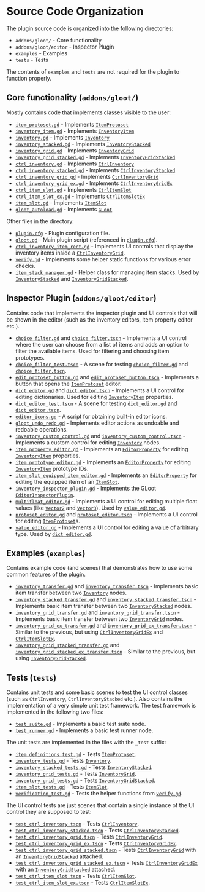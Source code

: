 # Source Code Organization

The plugin source code is organized into the following directories:

* `addons/gloot/` - Core functionality
* `addons/gloot/editor` - Inspector Plugin
* `examples` - Examples
* `tests` - Tests

The contents of `examples` and `tests` are not required for the plugin to function properly.

## Core functionality (`addons/gloot/`)

Mostly contains code that implements classes visible to the user:
* [`item_protoset.gd`](../addons/gloot/item_protoset.gd) - Implements [`ItemProtoset`](./item_protoset.md)
* [`inventory_item.gd`](../addons/gloot/inventory_item.gd) - Implements [`InventoryItem`](./inventory_item.md)
* [`inventory.gd`](../addons/gloot/inventory.gd) - Implements [`Inventory`](./inventory.md)
* [`inventory_stacked.gd`](../addons/gloot/inventory_stacked.gd) - Implements [`InventoryStacked`](./inventory_stacked.md)
* [`inventory_grid.gd`](../addons/gloot/inventory_grid.gd) - Implements [`InventoryGrid`](./inventory_grid.md)
* [`inventory_grid_stacked.gd`](../addons/gloot/inventory_grid_stacked.gd) - Implements [`InventoryGridStacked`](./inventory_grid_stacked.md)
* [`ctrl_inventory.gd`](../addons/gloot/ctrl_inventory.gd) - Implements [`CtrlInventory`](./ctrl_inventory.md)
* [`ctrl_inventory_stacked.gd`](../addons/gloot/ctrl_inventory_stacked.gd) - Implements [`CtrlInventoryStacked`](./ctrl_inventory_stacked.md)
* [`ctrl_inventory_grid.gd`](../addons/gloot/ctrl_inventory_grid.gd) - Implements [`CtrlInventoryGrid`](./ctrl_inventory_grid.md)
* [`ctrl_inventory_grid_ex.gd`](../addons/gloot/ctrl_inventory_grid_ex.gd) - Implements [`CtrlInventoryGridEx`](./ctrl_inventory_grid.md)
* [`ctrl_item_slot.gd`](../addons/gloot/ctrl_item_slot.gd) - Implements [`CtrlItemSlot`](./ctrl_item_slot.md)
* [`ctrl_item_slot_ex.gd`](../addons/gloot/ctrl_item_slot_ex.gd) - Implements [`CtrlItemSlotEx`](./ctrl_item_slot_ex.md)
* [`item_slot.gd`](../addons/gloot/item_slot.gd) - Implements [`ItemSlot`](./item_slot.md.md)
* [`gloot_autoload.gd`](../addons/gloot/gloot_autoload.gd) - Implements [`GLoot`](./gloot.md)

Other files in the directory:
* [`plugin.cfg`](../addons/gloot/plugin.cfg) - Plugin configuration file. 
* [`gloot.gd`](../addons/gloot/gloot.gd) - Main plugin script (referenced in [`plugin.cfg`](../addons/gloot/plugin.cfg)).
* [`ctrl_inventory_item_rect.gd`](../addons/gloot/ctrl_inventory_item_rect.gd) - Implements UI controls that display the inventory items inside a [`CtrlInventoryGrid`](./ctrl_inventory_grid.md).
* [`verify.gd`](../addons/gloot/verify.gd) - Implements some helper static functions for various error checks.
* [`item_stack_manager.gd`](../addons/gloot/item_stack_manager.gd) - Helper class for managing item stacks. Used by [`InventoryStacked`](./inventory_stacked.md) and [`InventoryGridStacked`](./inventory_grid_stacked.md).

## Inspector Plugin (`addons/gloot/editor`)

Contains code that implements the inspector plugin and UI controls that will be shown in the editor (such as the inventory editors, item property editor etc.).
* [`choice_filter.gd`](../addons/gloot/editor/choice_filter.gd) and [`choice_filter.tscn`](../addons/gloot/editor/choice_filter.tscn) - Implements a UI control where the user can choose from a list of items and adds an option to filter the available items. Used for filtering and choosing item prototypes.
* [`choice_filter_test.tscn`](../addons/gloot/editor/choice_filter_test.tscn) - A scene for testing [`choice_filter.gd`](../addons/gloot/editor/choice_filter.gd) and [`choice_filter.tscn`](../addons/gloot/editor/choice_filter.tscn).
* [`edit_protoset_button.gd`](../addons/gloot/editor/edit_protoset_button.gd) and [`edit_protoset_button.tscn`](../addons/gloot/editor/edit_protoset_button.tscn) - Implements a button that opens the [`ItemProtoset`](./item_protoset.md) editor.
* [`dict_editor.gd`](../addons/gloot/editor/dict_editor.gd) and [`dict_editor.tscn`](../addons/gloot/editor/dict_editor.tscn) - Implements a UI control for editing dictionaries. Used for editing [`InventoryItem`](./inventory_item.md) properties.
* [`dict_editor_test.tscn`](../addons/gloot/editor/dict_editor_test.tscn) - A scene for testing [`dict_editor.gd`](../addons/gloot/editor/dict_editor.gd) and [`dict_editor.tscn`](../addons/gloot/editor/dict_editor.tscn).
* [`editor_icons.gd`](../addons/gloot/editor/editor_icons.gd) - A script for obtaining built-in editor icons.
* [`gloot_undo_redo.gd`](../addons/gloot/editor/gloot_undo_redo.gd) - Implements editor actions as undoable and redoable operations.
* [`inventory_custom_control.gd`](../addons/gloot/editor/inventory_custom_control.gd) and [`inventory_custom_control.tscn`](../addons/gloot/editor/inventory_custom_control.tscn) - Implements a custom control for editing [`Inventory`](./inventory.md) nodes.
* [`item_property_editor.gd`](../addons/gloot/editor/item_property_editor.gd) - Implements an [`EditorProperty`](https://docs.godotengine.org/en/stable/classes/class_editorproperty.html) for editing [`InventoryItem`](./inventory_item.md) properties.
* [`item_prototype_editor.gd`](../addons/gloot/editor/item_prototype_editor.gd) - Implements an [`EditorProperty`](https://docs.godotengine.org/en/stable/classes/class_editorproperty.html) for editing [`InventoryItem`](./inventory_item.md) prototype IDs.
* [`item_slot_equipped_item_editor.gd`](../addons/gloot/editor/item_slot_equipped_item_editor.gd) - Implements an [`EditorProperty`](https://docs.godotengine.org/en/stable/classes/class_editorproperty.html) for editing the equipped item of an [`ItemSlot`](./item_slot.md).
* [`inventory_inspector_plugin.gd`](../addons/gloot/editor/inventory_inspector_plugin.gd) - Implements the GLoot [`EditorInspectorPlugin`](https://docs.godotengine.org/en/stable/classes/class_editorinspectorplugin.html#class-editorinspectorplugin).
* [`multifloat_editor.gd`](../addons/gloot/editor/multifloat_editor.gd) - Implements a UI control for editing multiple float values (like [`Vector2`](https://docs.godotengine.org/en/stable/classes/class_vector2.html) and [`Vector3`](https://docs.godotengine.org/en/stable/classes/class_vector3.html)). Used by [`value_editor.gd`](../addons/gloot/editor/value_editor.gd).
* [`protoset_editor.gd`](../addons/gloot/editor/protoset_editor.gd) and [`protoset_editor.tscn`](../addons/gloot/editor/protoset_editor.tscn) - Implements a UI control for editing [`ItemProtoset`](./item_protoset.md)s.
* [`value_editor.gd`](../addons/gloot/editor/value_editor.gd) - Implements a UI control for editing a value of arbitrary type. Used by [`dict_editor.gd`](../addons/gloot/editor/dict_editor.gd).

## Examples (`examples`)

Contains example code (and scenes) that demonstrates how to use some common features of the plugin.
* [`inventory_transfer.gd`](../examples/inventory_transfer.gd) and [`inventory_transfer.tscn`](../examples/inventory_transfer.tscn) - Implements basic item transfer between two [`Inventory`](./inventory.md) nodes.
* [`inventory_stacked_transfer.gd`](../examples/inventory_stacked_transfer.gd) and [`inventory_stacked_transfer.tscn`](../examples/inventory_stacked_transfer.tscn) - Implements basic item transfer between two [`InventoryStacked`](./inventory_stacked.md) nodes.
* [`inventory_grid_transfer.gd`](../examples/inventory_grid_transfer.gd) and [`inventory_grid_transfer.tscn`](../examples/inventory_grid_transfer.tscn) - Implements basic item transfer between two [`InventoryGrid`](./inventory_grid.md) nodes.
* [`inventory_grid_ex_transfer.gd`](../examples/inventory_grid_ex_transfer.gd) and [`inventory_grid_ex_transfer.tscn`](../examples/inventory_grid_ex_transfer.tscn) - Similar to the previous, but using [`CtrlInventoryGridEx`](ctrl_inventory_grid_ex.md) and [`CtrlItemSlotEx`](ctrl_item_slot_ex.md).
* [`inventory_grid_stacked_transfer.gd`](../examples/inventory_grid_stacked_transfer.gd) and [`inventory_grid_stacked_ex_transfer.tscn`](../examples/inventory_grid_stacked_ex_transfer.tscn) - Similar to the previous, but using [`InventoryGridStacked`](inventory_grid_stacked.md).

## Tests (`tests`)

Contains unit tests and some basic scenes to test the UI control classes (such as `CtrlInventory`, `CtrlInventoryStacked` etc.). Also contains the implementation of a very simple unit test framework.
The test framework is implemented in the following two files:
* [`test_suite.gd`](../tests/test_suite.gd) - Implements a basic test suite node.
* [`test_runner.gd`](../tests/test_runner.gd) - Implements a basic test runner node.

The unit tests are implemented in the files with the `_test` suffix:
* [`item_definitions_test.gd`](../tests/item_definitions_test.gd) - Tests [`ItemProtoset`](./item_protoset.md).
* [`inventory_tests.gd`](../tests/inventory_tests.gd) - Tests [`Inventory`](./inventory.md).
* [`inventory_stacked_tests.gd`](../tests/inventory_stacked_tests.gd) - Tests [`InventoryStacked`](./inventory_stacked.md).
* [`inventory_grid_tests.gd`](../tests/inventory_grid_tests.gd) - Tests [`InventoryGrid`](./inventory_grid.md).
* [`inventory_grid_tests.gd`](../tests/inventory_grid_stacked_tests.gd) - Tests [`InventoryGridStacked`](./inventory_grid_stacked.md).
* [`item_slot_tests.gd`](../tests/item_slot_tests.gd) - Tests [`ItemSlot`](./item_slot.md).
* [`verification_test.gd`](../tests/verification_test.gd) - Tests the helper functions from [`verify.gd`](../addons/gloot/verify.gd).

The UI control tests are just scenes that contain a single instance of the UI control they are supposed to test:
* [`test_ctrl_inventory.tscn`](../tests/ctrl_tests/test_ctrl_inventory.tscn) - Tests [`CtrlInventory`](./ctrl_inventory.md).
* [`test_ctrl_inventory_stacked.tscn`](../tests/ctrl_tests/test_ctrl_inventory_stacked.tscn) - Tests [`CtrlInventoryStacked`](./ctrl_inventory_stacked.md).
* [`test_ctrl_inventory_grid.tscn`](../tests/ctrl_tests/test_ctrl_inventory_grid.tscn) - Tests [`CtrlInventoryGrid`](./ctrl_inventory_grid.md).
* [`test_ctrl_inventory_grid_ex.tscn`](../tests/ctrl_tests/test_ctrl_inventory_grid_ex.tscn) - Tests [`CtrlInventoryGridEx`](./ctrl_inventory_grid_ex.md).
* [`test_ctrl_inventory_grid_stacked.tscn`](../tests/ctrl_tests/test_ctrl_inventory_grid_stacked.tscn) - Tests [`CtrlInventoryGrid`](./ctrl_inventory_grid.md) with an [`InventoryGridStacked`](./inventory_grid_stacked.md) attached.
* [`test_ctrl_inventory_grid_stacked_ex.tscn`](../tests/ctrl_tests/test_ctrl_inventory_grid_stacked_ex.tscn) - Tests [`CtrlInventoryGridEx`](./ctrl_inventory_grid_ex.md) with an [`InventoryGridStacked`](./inventory_grid_stacked.md) attached.
* [`test_ctrl_item_slot.tscn`](../tests/ctrl_tests/test_ctrl_item_slot.tscn) - Tests [`CtrlItemSlot`](./ctrl_item_slot.md).
* [`test_ctrl_item_slot_ex.tscn`](../tests/ctrl_tests/test_ctrl_item_slot_ex.tscn) - Tests [`CtrlItemSlotEx`](./ctrl_item_slot_ex.md).
